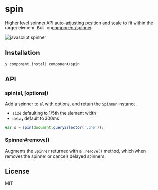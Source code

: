 
# spin

  Higher level spinner API auto-adjusting position and scale
  to fit within the target element. Built on[component/spinner](https://github.com/component/spinner).

  ![javascript spinner](http://i.cloudup.com/7F5SguoUkoB+e4r.png)

## Installation

    $ component install component/spin

## API

### spin(el, [options])

  Add a spinner to `el` with options, and return
  the `Spinner` instance.

   - `size` defaulting to 1/5th the element width
   - `delay` default to 300ms

```js
var s = spin(document.querySelector('.one'));
```

### Spinner#remove()

  Augments the `Spinner` returned with a `.remove()` method,
  which when removes the spinner or cancels delayed spinners.

## License

  MIT

